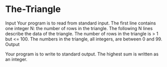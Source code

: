 # The-Triangle

Input
Your program is to read from standard input. 
The first line contains one integer N: the number of rows in the triangle.
The following N lines describe the data of the triangle.
The number of rows in the triangle is > 1 but <= 100. 
The numbers in the triangle, all integers, are between 0 and 99.  
Output

Your program is to write to standard output. The highest sum is written as an integer.
